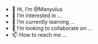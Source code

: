 - 👋 Hi, I’m @Manyulus
- 👀 I’m interested in ...
- 🌱 I’m currently learning ...
- 💞️ I’m looking to collaborate on ...
- 📫 How to reach me ...

<!---
Manyulus/Manyulus is a ✨ special ✨ repository because its `README.md` (this file) appears on your GitHub profile.
You can click the Preview link to take a look at your changes.
--->
